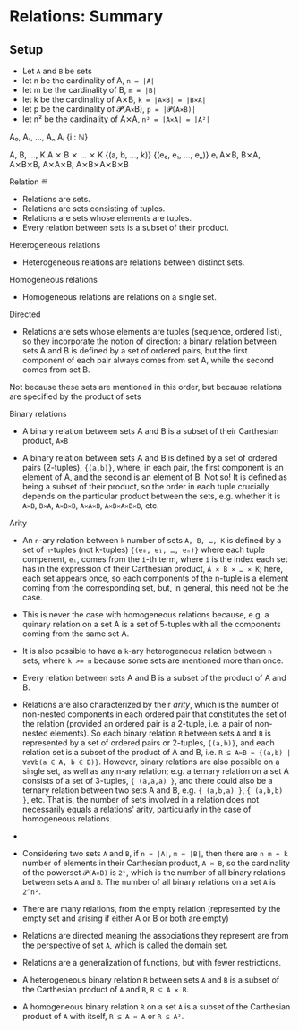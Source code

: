 # Relations: Summary


## Setup

- Let `A` and `B` be sets
- let n be the cardinality of A, `n = |A|`
- let m be the cardinality of B, `m = |B|`
- let k be the cardinality of A⨯B, `k = |A⨯B| = |B⨯A|`
- let p be the cardinality of 𝓟(A⨯B), `p = |𝓟(A⨯B)|`
- let n² be the cardinality of A⨯A, `n² = |A⨯A| = |A²|`

A₀, A₁, …, Aₙ    Aᵢ {i : ℕ}

A, B, …, K
A ⨯ B ⨯ … ⨯ K
{(a, b, …, k)}
{(e₀, e₁, …, eₙ)}
eᵢ
A⨯B, B⨯A, A⨯B⨯B, A⨯A⨯B, A⨯B⨯A⨯B⨯B


Relation ≝ 
- Relations are sets.
- Relations are sets consisting of tuples.
- Relations are sets whose elements are tuples.
- Every relation between sets is a subset of their product.

Heterogeneous relations
- Heterogeneous relations are relations between distinct sets.

Homogeneous relations
- Homogeneous relations are relations on a single set.

Directed
- Relations are sets whose elements are tuples (sequence, ordered list), so they incorporate the notion of direction: a binary relation between sets A and B is defined by a set of ordered pairs, but the first component of each pair always comes from set A, while the second comes from set B. 

Not because these sets are mentioned in this order, but because relations are specified by the product of sets

Binary relations
- A binary relation between sets A and B is a subset of their Carthesian product, `A⨯B`

- A binary relation between sets A and B is defined by a set of ordered pairs (2-tuples), `{(a,b)}`, where, in each pair, the first component is an element of A, and the second is an element of B. Not so! It is defined as being a subset of their product, so the order in each tuple crucially depends on the particular product between the sets, e.g. whether it is `A⨯B`, `B⨯A`, `A⨯B⨯B`, `A⨯A⨯B`, `A⨯B⨯A⨯B⨯B`, etc.


Arity
* An `n`-ary relation between `k` number of sets `A, B, …, K` is defined by a set of `n`-tuples (not k-tuples) `{(e₀, e₁, …, eₙ)}` where each tuple compenent, `eᵢ`, comes from the `i`-th term, where `i` is the index each set has in the expression of their Carthesian product, `A ⨯ B ⨯ … ⨯ K`; here, each set appears once, so each components of the n-tuple is a element coming from the corresponding set, but, in general, this need not be the case.
* This is never the case with homogeneous relations because, e.g. a quinary relation on a set A is a set of 5-tuples with all the components coming from the same set A.
* It is also possible to have a `k`-ary heterogeneous relation between `n` sets, where `k >= n` because some sets are mentioned more than once.




* Every relation between sets A and B is a subset of the product of A and B.


* Relations are also characterized by their *arity*, which is the number of non-nested components in each ordered pair that constitutes the set of the relation (provided an ordered pair is a 2-tuple, i.e. a pair of non-nested elements). So each binary relation `R` between sets `A` and `B` is represented by a set of ordered pairs or 2-tuples, `{(a,b)}`, and each relation set is a subset of the product of A and B, i.e. `R ⊆ A⨯B = {(a,b) | ∀a∀b(a ∈ A, b ∈ B)}`. However, binary relations are also possible on a single set, as well as any n-ary relation; e.g. a ternary relation on a set A consists of a set of 3-tuples, `{ (a,a,a) }`, and there could also be a ternary relation between two sets A and B, e.g. `{ (a,b,a) }`, `{ (a,b,b) }`, etc. That is, the number of sets involved in a relation does not necessarily equals a relations' arity, particularly in the case of homogeneous relations.
* 

* Considering two sets `A` and `B`, if `n = |A|`, `m = |B|`, then there are `n m = k` number of elements in their Carthesian product, `A ⨯ B`, so the cardinality of the powerset `𝓟(A⨯B)` is `2ᵏ`, which is the number of all binary relations between sets `A` and `B`. The number of all binary relations on a set `A` is `2^n²`.


* There are many relations, from the empty relation (represented by the empty set and arising if either A or B or both are empty)

* Relations are directed meaning the associations they represent are from the perspective of set `A`, which is called the domain set.

* Relations are a generalization of functions, but with fewer restrictions.

* A heterogeneous binary relation `R` between sets `A` and `B` is a subset of the Carthesian product of `A` and `B`, `R ⊆ A ⨯ B`.

* A homogeneous binary relation `R` on a set `A` is a subset of the Carthesian product of `A` with itself, `R ⊆ A ⨯ A` or `R ⊆ A²`.

